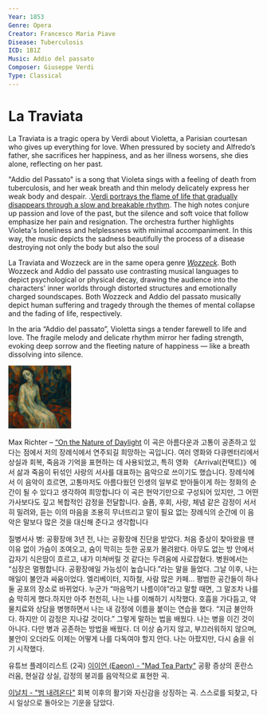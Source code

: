 ```yaml
---
Year: 1853
Genre: Opera
Creator: Francesco Maria Piave
Disease: Tuberculosis
ICD: 1B1Z
Music: Addio del passato
Composer: Giuseppe Verdi
Type: Classical
---
```


# La Traviata
La Traviata is a tragic opera by Verdi about Violetta, a Parisian courtesan who gives up everything for love. When pressured by society and Alfredo’s father, she sacrifices her happiness, and as her illness worsens, she dies alone, reflecting on her past.

"Addio del Passato" is a song that Violeta sings with a feeling of death from tuberculosis, and her weak breath and thin melody delicately express her weak body and despair. .[Verdi portrays the flame of life that gradually disappears through a slow and breakable rhythm](https://youtu.be/afhAqMeeQJk?si=QphjG2wXKIBbGVvq). The high notes conjure up passion and love of the past, but the silence and soft voice that follow emphasize her pain and resignation. The orchestra further highlights Violeta's loneliness and helplessness with minimal accompaniment. In this way, the music depicts the sadness beautifully the process of a disease destroying not only the body but also the soul

La Traviata and Wozzeck are in the same opera genre [*Wozzeck*](jang_geunyeong.md).
Both Wozzeck and Addio del passato use contrasting musical languages to depict psychological or physical decay, drawing the audience into the characters' inner worlds through distorted structures and emotionally charged soundscapes.
Both Wozzeck and Addio del passato musically depict human suffering and tragedy through the themes of mental collapse and the fading of life, respectively.

In the aria “Addio del passato”, Violetta sings a tender farewell to life and love. The fragile melody and delicate rhythm mirror her fading strength, evoking deep sorrow and the fleeting nature of happiness — like a breath dissolving into silence.


<img src="./kim_saeyeon_img.png" alt="image depicting opera" style="width:25%;" />



Max Richter – [“On the Nature of Daylight](https://youtu.be/InyT9Gyoz_o?si=-eoVrJ3FHloDUcx4)
이 곡은 아름다운과 고통이 공존하고 있다는 점에서 저의 장례식에서 연주되길 희망하는 곡입니다. 여러 영화와 다큐멘터리에서 상실과 회복, 죽음과 기억을 표현하는 데 사용되었고, 특히 영화 《Arrival(컨택트)》에서 삶과 죽음이 뒤섞인 사랑의 서사를 대표하는 음악으로 쓰이기도 했습니다. 장례식에서 이 음악이 흐르면, 고통마저도 아름다웠던 인생의 일부로 받아들이게 하는 정화의 순간이 될 수 있다고 생각하여 희망합니다 이 곡은 현악기만으로 구성되어 있지만, 그 어떤 가사보다도 깊고 복합적인 감정을 전달합니다. 슬픔, 후회, 사랑, 체념 같은 감정이 서서히 밀려와, 듣는 이의 마음을 조용히 무너뜨리고 말이 필요 없는 장례식의 순간에 이 음악은 말보다 많은 것을 대신해 준다고 생각합니다 

질병서사
병: 공황장애 
3년 전, 나는 공황장애 진단을 받았다. 처음 증상이 찾아왔을 땐 이유 없이 가슴이 조여오고, 숨이 막히는 듯한 공포가 몰려왔다. 아무도 없는 방 안에서 갑자기 식은땀이 흐르고, 내가 미쳐버릴 것 같다는 두려움에 사로잡혔다. 병원에서는 “심장은 멀쩡합니다. 공황장애일 가능성이 높습니다.”라는 말을 들었다.
그날 이후, 나는 매일이 불안과 싸움이었다. 엘리베이터, 지하철, 사람 많은 카페… 평범한 공간들이 하나둘 공포의 장소로 바뀌었다. 누군가 “마음먹기 나름이야”라고 말할 때면, 그 말조차 나를 숨 막히게 했다.하지만 아주 천천히, 나는 나를 이해하기 시작했다. 호흡을 가다듬고, 약물치료와 상담을 병행하면서 나는 내 감정에 이름을 붙이는 연습을 했다. “지금 불안하다. 하지만 이 감정은 지나갈 것이다.” 그렇게 말하는 법을 배웠다.
나는 병을 이긴 것이 아니다. 다만 병과 공존하는 방법을 배웠다. 더 이상 숨기지 않고, 부끄러워하지 않으며, 불안이 오더라도 이제는 어떻게 나를 다독여야 할지 안다. 나는 아팠지만, 다시 숨을 쉬기 시작했다.

유튜브 플레이리스트 (2곡)
[이이언 (Eaeon) - "Mad Tea Party"](https://youtu.be/_KTIYhzX51E)
공황 증상의 혼란스러움, 현실감 상실, 감정의 붕괴를 음악적으로 표현한 곡.


[이날치 - "범 내려온다"](https://youtu.be/1uX1BM5y5Gg)
회복 이후의 활기와 자신감을 상징하는 곡. 스스로를 되찾고, 다시 일상으로 돌아오는 기운을 담았다.

